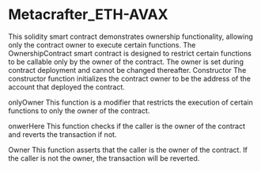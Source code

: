 # Metacrafter_ETH-AVAX
This solidity smart contract demonstrates ownership functionality, allowing only the contract owner to execute certain functions.
The OwnershipContract smart contract is designed to restrict certain functions to be callable only by the owner of the contract. The owner is set during contract deployment and cannot be changed thereafter.
Constructor
The constructor function initializes the contract owner to be the address of the account that deployed the contract.

onlyOwner
This function is a modifier that restricts the execution of certain functions to only the owner of the contract.

onwerHere
This function checks if the caller is the owner of the contract and reverts the transaction if not.

Owner
This function asserts that the caller is the owner of the contract. If the caller is not the owner, the transaction will be reverted.

